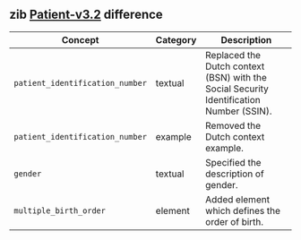 ## zib [Patient-v3.2](https://zibs.nl/wiki/Patient-v3.2(2020EN)) difference

| Concept         | Category          | Description                             | 
|-----------------|-------------------|-----------------------------------------|
|`patient_identification_number` | textual | Replaced the Dutch context (BSN) with the Social Security Identification Number (SSIN). |
|`patient_identification_number` | example | Removed the Dutch context example. |
|`gender` | textual | Specified the description of gender. |
|`multiple_birth_order` | element | Added element which defines the order of birth. |